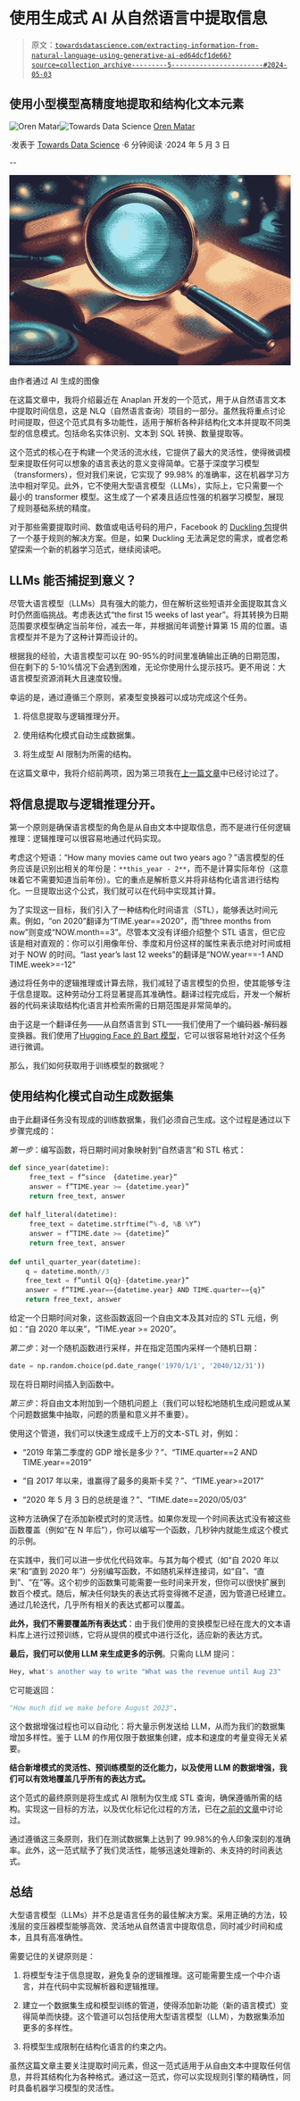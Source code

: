 # 使用生成式 AI 从自然语言中提取信息

> 原文：[`towardsdatascience.com/extracting-information-from-natural-language-using-generative-ai-ed64dcf1de66?source=collection_archive---------5-----------------------#2024-05-03`](https://towardsdatascience.com/extracting-information-from-natural-language-using-generative-ai-ed64dcf1de66?source=collection_archive---------5-----------------------#2024-05-03)

## 使用小型模型高精度地提取和结构化文本元素

[](https://medium.com/@orenmatar?source=post_page---byline--ed64dcf1de66--------------------------------)![Oren Matar](https://medium.com/@orenmatar?source=post_page---byline--ed64dcf1de66--------------------------------)[](https://towardsdatascience.com/?source=post_page---byline--ed64dcf1de66--------------------------------)![Towards Data Science](https://towardsdatascience.com/?source=post_page---byline--ed64dcf1de66--------------------------------) [Oren Matar](https://medium.com/@orenmatar?source=post_page---byline--ed64dcf1de66--------------------------------)

·发表于 [Towards Data Science](https://towardsdatascience.com/?source=post_page---byline--ed64dcf1de66--------------------------------) ·6 分钟阅读 ·2024 年 5 月 3 日

--

![](img/12de85af31069135ae128e15c4e03a46.png)

由作者通过 AI 生成的图像

在这篇文章中，我将介绍最近在 Anaplan 开发的一个范式，用于从自然语言文本中提取时间信息，这是 NLQ（自然语言查询）项目的一部分。虽然我将重点讨论时间提取，但这个范式具有多功能性，适用于解析各种非结构化文本并提取不同类型的信息模式。包括命名实体识别、文本到 SQL 转换、数量提取等。

这个范式的核心在于构建一个灵活的流水线，它提供了最大的灵活性，使得微调模型来提取任何可以想象的语言表达的意义变得简单。它基于深度学习模型（transformers），但对我们来说，它实现了 99.98% 的准确率，这在机器学习方法中相对罕见。此外，它不使用大型语言模型（LLMs），实际上，它只需要一个最小的 transformer 模型。这生成了一个紧凑且适应性强的机器学习模型，展现了规则基础系统的精度。

对于那些需要提取时间、数值或电话号码的用户，Facebook 的 [Duckling 包](https://github.com/facebook/duckling)提供了一个基于规则的解决方案。但是，如果 Duckling 无法满足您的需求，或者您希望探索一个新的机器学习范式，继续阅读吧。

## LLMs 能否捕捉到意义？

尽管大语言模型（LLMs）具有强大的能力，但在解析这些短语并全面提取其含义时仍然面临挑战。考虑表达式“the first 15 weeks of last year”。将其转换为日期范围要求模型确定当前年份，减去一年，并根据闰年调整计算第 15 周的位置。语言模型并不是为了这种计算而设计的。

根据我的经验，大语言模型可以在 90-95%的时间里准确输出正确的日期范围，但在剩下的 5-10%情况下会遇到困难，无论你使用什么提示技巧。更不用说：大语言模型资源消耗大且速度较慢。

幸运的是，通过遵循三个原则，紧凑型变换器可以成功完成这个任务。

1.  将信息提取与逻辑推理分开。

1.  使用结构化模式自动生成数据集。

1.  将生成型 AI 限制为所需的结构。

在这篇文章中，我将介绍前两项，因为第三项我在[上一篇文章](https://medium.com/towards-data-science/structured-generative-ai-e772123428e4)中已经讨论过了。

## 将信息提取与逻辑推理分开。

第一个原则是确保语言模型的角色是从自由文本中提取信息，而不是进行任何逻辑推理：逻辑推理可以很容易地通过代码实现。

考虑这个短语：“How many movies came out two years ago？”语言模型的任务应该是识别出相关的年份是：`**this_year - 2**`，而不是计算实际年份（这意味着它不需要知道当前年份）。它的重点是解析意义并将非结构化语言进行结构化。一旦提取出这个公式，我们就可以在代码中实现其计算。

为了实现这一目标，我们引入了一种结构化时间语言（STL），能够表达时间元素。例如，“on 2020”翻译为“TIME.year==2020”，而“three months from now”则变成“NOW.month==3”。尽管本文没有详细介绍整个 STL 语言，但它应该是相对直观的：你可以引用像年份、季度和月份这样的属性来表示绝对时间或相对于 NOW 的时间。“last year’s last 12 weeks”的翻译是“NOW.year==-1 AND TIME.week>=-12”

通过将任务中的逻辑推理或计算去除，我们减轻了语言模型的负担，使其能够专注于信息提取。这种劳动分工将显著提高其准确性。翻译过程完成后，开发一个解析器的代码来读取结构化语言并检索所需的日期范围是非常简单的。

由于这是一个翻译任务——从自然语言到 STL——我们使用了一个编码器-解码器变换器。我们使用了[Hugging Face 的 Bart 模型](https://huggingface.co/docs/transformers/en/model_doc/bart)，它可以很容易地针对这个任务进行微调。

那么，我们如何获取用于训练模型的数据呢？

## **使用结构化模式自动生成数据集**

由于此翻译任务没有现成的训练数据集，我们必须自己生成。这个过程是通过以下步骤完成的：

*第一步*：编写函数，将日期时间对象映射到“自然语言”和 STL 格式：

```py
def since_year(datetime):
     free_text = f“since  {datetime.year}”
     answer = f”TIME.year >= {datetime.year}”
     return free_text, answer

def half_literal(datetime):
     free_text = datetime.strftime(“%-d, %B %Y”) 
     answer = f”TIME.date >= {datetime}”
     return free_text, answer

def until_quarter_year(datetime):
    q = datetime.month//3
    free_text = f”until Q{q}-{datetime.year}”
    answer = f”TIME.year=={datetime.year} AND TIME.quarter=={q}”
    return free_text, answer
```

给定一个日期时间对象，这些函数返回一个自由文本及其对应的 STL 元组，例如：“自 2020 年以来”，“TIME.year >= 2020”。

*第二步*：对一个随机函数进行采样，并在指定范围内采样一个随机日期：

```py
date = np.random.choice(pd.date_range('1970/1/1', '2040/12/31'))
```

现在将日期时间插入到函数中。

*第三步*：将自由文本附加到一个随机问题上（我们可以轻松地随机生成问题或从某个问题数据集中抽取，问题的质量和意义并不重要）。

使用这个管道，我们可以快速生成成千上万的文本-STL 对，例如：

+   “2019 年第二季度的 GDP 增长是多少？”、“TIME.quarter==2 AND TIME.year==2019”

+   “自 2017 年以来，谁赢得了最多的奥斯卡奖？”、“TIME.year>=2017”

+   “2020 年 5 月 3 日的总统是谁？”、“TIME.date==2020/05/03”

这种方法确保了在添加新模式时的灵活性。如果你发现一个时间表达式没有被这些函数覆盖（例如“在 N 年后”），你可以编写一个函数，几秒钟内就能生成这个模式的示例。

在实践中，我们可以进一步优化代码效率。与其为每个模式（如“自 2020 年以来”和“直到 2020 年”）分别编写函数，不如随机采样连接词，如“自”、“直到”、“在”等。这个初步的函数集可能需要一些时间来开发，但你可以很快扩展到数百个模式。随后，解决任何缺失的表达式将变得微不足道，因为管道已经建立。通过几轮迭代，几乎所有相关的表达式都可以覆盖。

**此外，我们不需要覆盖所有表达式**：由于我们使用的变换模型已经在庞大的文本语料库上进行过预训练，它将从提供的模式中进行泛化，适应新的表达方式。

**最后，我们可以使用 LLM 来生成更多的示例**。只需向 LLM 提问：

```py
Hey, what's another way to write "What was the revenue until Aug 23"
```

它可能返回：

```py
"How much did we make before August 2023".
```

这个数据增强过程也可以自动化：将大量示例发送给 LLM，从而为我们的数据集增加多样性。鉴于 LLM 的作用仅限于数据集创建，成本和速度的考量变得无关紧要。

**结合新增模式的灵活性、预训练模型的泛化能力，以及使用 LLM 的数据增强，我们可以有效地覆盖几乎所有的表达方式。**

这个范式的最终原则是将生成式 AI 限制为仅生成 STL 查询，确保遵循所需的结构。实现这一目标的方法，以及优化标记化过程的方法，已在[之前的文章](https://medium.com/towards-data-science/structured-generative-ai-e772123428e4)中讨论过。

通过遵循这三条原则，我们在测试数据集上达到了 99.98%的令人印象深刻的准确率。此外，这一范式赋予了我们灵活性，能够迅速处理新的、未支持的时间表达式。

## **总结**

大型语言模型（LLMs）并不总是语言任务的最佳解决方案。采用正确的方法，较浅层的变压器模型能够高效、灵活地从自然语言中提取信息，同时减少时间和成本，且具有高准确性。

需要记住的关键原则是：

1.  将模型专注于信息提取，避免复杂的逻辑推理。这可能需要生成一个中介语言，并在代码中实现解析器和逻辑推理。

1.  建立一个数据集生成和模型训练的管道，使得添加新功能（新的语言模式）变得简单而快捷。这个管道可以包括使用大型语言模型（LLM），为数据集添加更多的多样性。

1.  将模型生成限制在结构化语言的约束之内。

虽然这篇文章主要关注提取时间元素，但这一范式适用于从自由文本中提取任何信息，并将其结构化为各种格式。通过这一范式，你可以实现规则引擎的精确性，同时具备机器学习模型的灵活性。

